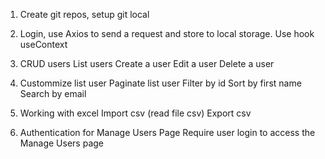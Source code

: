 1. Create git repos, setup git local
   
2. Login, use Axios to send a request and store to local storage.
    Use hook useContext

3. CRUD users
    List users
    Create a user
    Edit a user
    Delete a user

4. Custommize list user
    Paginate list user
    Filter by id
    Sort by first name
    Search by email

5. Working with excel
    Import csv (read file csv)
    Export csv

6. Authentication for Manage Users Page
    Require user login to access the Manage Users page


